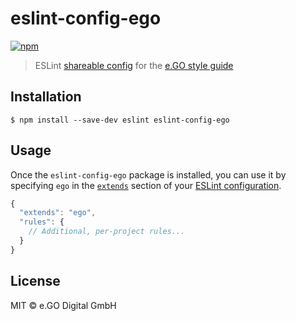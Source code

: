 # eslint-config-ego

[![npm](https://img.shields.io/npm/v/eslint-config-ego.svg)](https://www.npmjs.com/package/eslint-config-ego)

> ESLint [shareable config](http://eslint.org/docs/developer-guide/shareable-configs.html) for the [e.GO style guide](https://www.e-go-digital.com/)


## Installation

```
$ npm install --save-dev eslint eslint-config-ego
```

## Usage

Once the `eslint-config-ego` package is installed, you can use it by specifying `ego` in the [`extends`](http://eslint.org/docs/user-guide/configuring#extending-configuration-files) section of your [ESLint configuration](http://eslint.org/docs/user-guide/configuring).

```js
{
  "extends": "ego",
  "rules": {
    // Additional, per-project rules...
  }
}
```

## License

MIT © e.GO Digital GmbH

